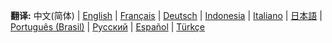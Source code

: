 **翻译:**
中文(简体)
 | [English](/readme.md)
 | [Français](readme_fre_fr.md)
 | [Deutsch](readme_ger_de.md)
 | [Indonesia](readme_ind_id.md)
 | [Italiano](readme_ita_it.md)
 | [日本語](readme_jpn_jp.md)
 | [Português (Brasil)](reamde_por_br.md)
 | [Русский](readme_rus_ru.md)
 | [Español](readme_spa_xm.md)
 | [Türkçe](readme_tur_tr.md)
